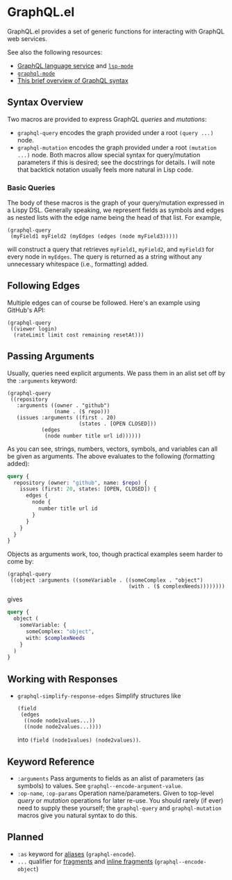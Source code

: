 # GraphQL.el

GraphQL.el provides a set of generic functions for interacting with GraphQL web services.

See also the following resources:
- [GraphQL language service][graph-lsp] and [`lsp-mode`][el-lsp]
- [`graphql-mode`][graphql-mode]
- [This brief overview of GraphQL syntax][graphql]

[graph-lsp]: https://github.com/graphql/graphql-language-service
[el-lsp]: https://github.com/emacs-lsp/lsp-mode
[graphql-mode]: https://github.com/davazp/graphql-mode
[graphql]: http://graphql.org/learn

## Syntax Overview
Two macros are provided to express GraphQL *queries* and *mutations*:
- `graphql-query` encodes the graph provided under a root `(query ...)` node.
- `graphql-mutation` encodes the graph provided under a root `(mutation ...)` node.
Both macros allow special syntax for query/mutation parameters if this is desired; see the docstrings for details.  I will note that backtick notation usually feels more natural in Lisp code.

### Basic Queries
The body of these macros is the graph of your query/mutation expressed in a Lispy DSL.  Generally speaking, we represent fields as symbols and edges as nested lists with the edge name being the head of that list.  For example,
```emacs-lisp
(graphql-query
 (myField1 myField2 (myEdges (edges (node myField3)))))
```
will construct a query that retrieves `myField1`, `myField2`, and `myField3` for every node in `myEdges`.  The query is returned as a string without any unnecessary whitespace (i.e., formatting) added.

## Following Edges
Multiple edges can of course be followed.  Here's an example using GitHub's API:
```emacs-lisp
(graphql-query
 ((viewer login)
  (rateLimit limit cost remaining resetAt)))
```

## Passing Arguments
Usually, queries need explicit arguments.  We pass them in an alist set off by the `:arguments` keyword:
``` emacs-lisp
(graphql-query
 ((repository
   :arguments ((owner . "github")
               (name . ($ repo)))
   (issues :arguments ((first . 20)
                       (states . [OPEN CLOSED]))
           (edges
            (node number title url id))))))
```
As you can see, strings, numbers, vectors, symbols, and variables can all be given as arguments.  The above evaluates to the following (formatting added):
``` graphql
query {
  repository (owner: "github", name: $repo) {
    issues (first: 20, states: [OPEN, CLOSED]) {
      edges {
        node {
          number title url id
        }
      }
    }
  }
}
```
Objects as arguments work, too, though practical examples seem harder to come by:

``` emacs-lisp
(graphql-query
 ((object :arguments ((someVariable . ((someComplex . "object")
                                       (with . ($ complexNeeds))))))))
```
gives
``` graphql
query {
  object (
    someVariable: {
      someComplex: "object",
      with: $complexNeeds
    }
  )
}
```

## Working with Responses
- `graphql-simplify-response-edges`
  Simplify structures like

      (field
       (edges
        ((node node1values...))
        ((node node2values...))))

  into `(field (node1values) (node2values))`.

## Keyword Reference
- `:arguments`
  Pass arguments to fields as an alist of parameters (as symbols) to values.  See `graphql--encode-argument-value`.
- `:op-name`, `:op-params`
  Operation name/parameters.  Given to top-level *query* or *mutation* operations for later re-use.  You should rarely (if ever) need to supply these yourself; the `graphql-query` and `graphql-mutation` macros give you natural syntax to do this.

## Planned
- `:as` keyword for [aliases][graphql-alias] (`graphql-encode`).
- `...` qualifier for [fragments][graphql-fragment] and [inline fragments][graphql-ifragment] (`graphql--encode-object`)

[graphql-alias]: http://graphql.org/learn/queries/#aliases
[graphql-variable]: http://graphql.org/learn/queries/#variables
[graphql-fragment]: http://graphql.org/learn/queries/#fragments
[graphql-ifragment]: http://graphql.org/learn/queries/#inline-fragments
